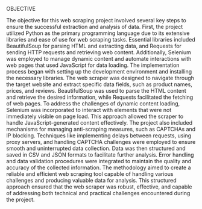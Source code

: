 OBJECTIVE

The objective for this web scraping project involved several key steps to ensure the successful extraction and analysis of data. First, the project utilized Python as the primary programming language due to its extensive libraries and ease of use for web scraping tasks. Essential libraries included BeautifulSoup for parsing HTML and extracting data, and Requests for sending HTTP requests and retrieving web content. Additionally, Selenium was employed to manage dynamic content and automate interactions with web pages that used JavaScript for data loading. The implementation process began with setting up the development environment and installing the necessary libraries. The web scraper was designed to navigate through the target website and extract specific data fields, such as product names, prices, and reviews. BeautifulSoup was used to parse the HTML content and retrieve the desired information, while Requests facilitated the fetching of web pages. To address the challenges of dynamic content loading, Selenium was incorporated to interact with elements that were not immediately visible on page load. This approach allowed the scraper to handle JavaScript-generated content effectively. The project also included mechanisms for managing anti-scraping measures, such as CAPTCHAs and IP blocking. Techniques like implementing delays between requests, using proxy servers, and handling CAPTCHA challenges were employed to ensure smooth and uninterrupted data collection. 
Data was then structured and saved in CSV and JSON formats to facilitate further 
analysis. Error handling and data validation procedures were integrated to maintain 
the quality and accuracy of the collected information. The methodology aimed to 
create a reliable and efficient web scraping tool capable of handling various 
challenges and producing valuable data for analysis. 
This structured approach ensured that the web scraper was robust, effective, and 
capable of addressing both technical and practical challenges encountered during 
the project.
